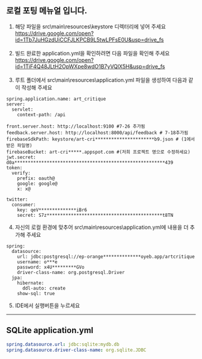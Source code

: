 ## 로컬 포팅 메뉴얼 입니다.

1. 해당 파일을 src\main\resources\keystore 디렉터리에 넣어 주세요<br>
https://drive.google.com/open?id=1Tb7JuHGzdUiCCFJLKPCB9L5twLPFsE0U&usp=drive_fs
<br><br>
2. 빌드 완료한 application.yml을 확인하려면 다음 파일을 확인해 주세요<br>
https://drive.google.com/open?id=1TiF4Q48JLtH2OpWXpe8wdO1B7yVQlX5H&usp=drive_fs
<br><br>
3. 루트 폴더에서 src\main\resources\application.yml 파일을 생성하여 다음과 같이 작성해 주세요
```
spring.application.name: art_critique
server:
  servlet:
    context-path: /api

front.server.host: http://localhost:9100 #7-26 추가됨
feedback.server.host: http://localhost:8000/api/feedback # 7-18추가됨
firebaseSdkPath: keystore/art-cri**********************b9.json # (1에서 받은 파일명)
firebaseBucket: art-cri*****.appspot.com #(저희 프로젝트 명으로 수정하세요)
jwt.secret: d0a********************************************************439
token:
  verify:
    prefix: oauth@
    google: google@
    x: x@

twitter:
  consumer:
    key: qeV**************iBr6
    secret: S7z*******************************************t8TN
```
4. 자신의 로컬 환경에 맞추어 src\main\resources\application.yml에 내용을 더 추가해 주세요
```
spring:
  datasource:
    url: jdbc:postgresql://ep-orange**************oyeb.app/artcritique
    username: o***e
    password: x4U*********GVo
    driver-class-name: org.postgresql.Driver
  jpa:
    hibernate:
      ddl-auto: create
    show-sql: true
```

5. IDE에서 실행버튼을 누르세요
---
## SQLite application.yml
```yml
spring.datasource.url: jdbc:sqlite:mydb.db
spring.datasource.driver-class-name: org.sqlite.JDBC
```